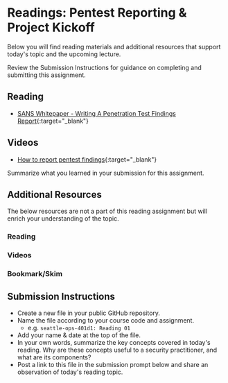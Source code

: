 # Readings: Pentest Reporting & Project Kickoff 

Below you will find reading materials and additional resources that support today's topic and the upcoming lecture.

Review the Submission Instructions for guidance on completing and submitting this assignment.

## Reading

- [SANS Whitepaper - Writing A Penetration Test Findings Report](https://www.sans.org/reading-room/whitepapers/bestprac/paper/33343){:target="_blank"}

## Videos

- [How to report pentest findings](https://www.youtube.com/watch?v=EOoBAq6z4Zk){:target="_blank"}

Summarize what you learned in your submission for this assignment.

## Additional Resources

The below resources are not a part of this reading assignment but will enrich your understanding of the topic.

### Reading

### Videos

### Bookmark/Skim

## Submission Instructions

- Create a new file in your public GitHub repository.
- Name the file according to your course code and assignment.
   - e.g. `seattle-ops-401d1: Reading 01`
- Add your name & date at the top of the file.
- In your own words, summarize the key concepts covered in today's reading. Why are these concepts useful to a security practitioner, and what are its components?
- Post a link to this file in the submission prompt below and share an observation of today's reading topic.

